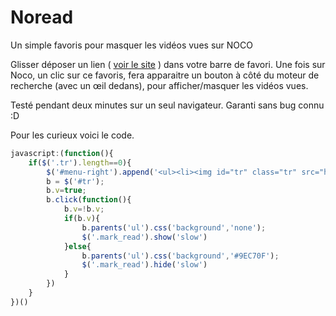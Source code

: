 Noread
======

Un simple favoris pour masquer les vidéos vues sur NOCO


Glisser déposer un lien ( [voir le site](http://lipki.github.io/Noread/) ) dans votre barre de favori.
Une fois sur Noco, un clic sur ce favoris, fera apparaitre un bouton à côté du moteur de recherche (avec un œil dedans), pour afficher/masquer les vidéos vues.

Testé pendant deux minutes sur un seul navigateur. Garanti sans bug connu :D


Pour les curieux voici le code.
```javascript
javascript:(function(){
    if($('.tr').length==0){
        $('#menu-right').append('<ul><li><img id="tr" class="tr" src="http://noco.tv/cdata/images/mark-read.png" style="vertical-align: sub; padding: 4px 10px;"></li></ul>');
        b = $('#tr');
        b.v=true;
        b.click(function(){
            b.v=!b.v;
            if(b.v){
                b.parents('ul').css('background','none');
                $('.mark_read').show('slow')
            }else{
                b.parents('ul').css('background','#9EC70F');
                $('.mark_read').hide('slow')
            }
        })
    }
})()
```
